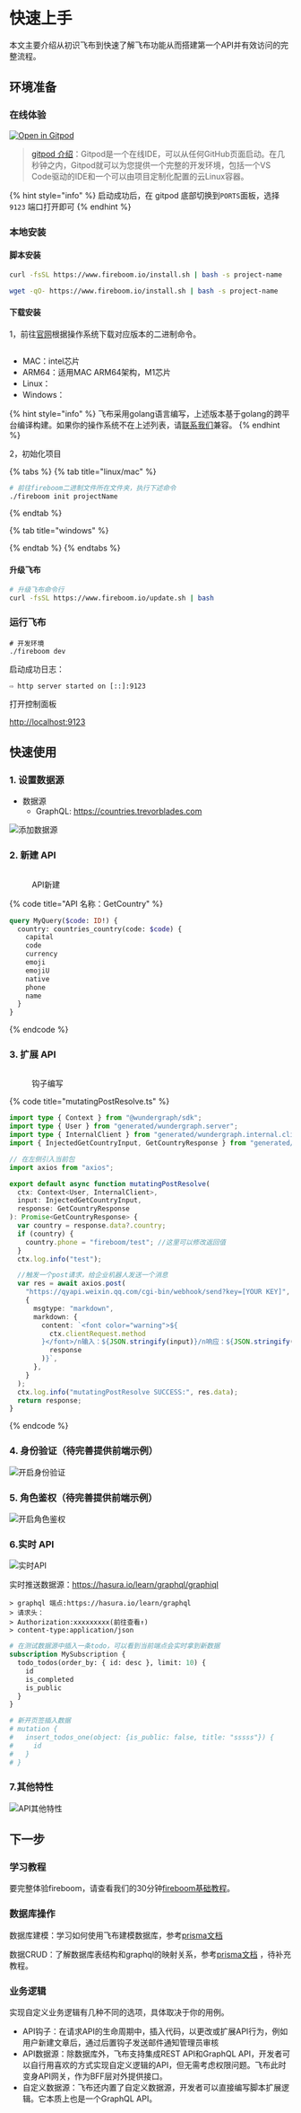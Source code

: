 # 快速上手

本文主要介绍从初识飞布到快速了解飞布功能从而搭建第一个API并有效访问的完整流程。

## 环境准备

### 在线体验

[![Open in Gitpod](https://gitpod.io/button/open-in-gitpod.svg)](https://gitpod.io/#https://github.com/fireboomio/fb-init-simple)

> [gitpod 介绍](https://juejin.cn/post/6844903773878386701)：Gitpod是一个在线IDE，可以从任何GitHub页面启动。在几秒钟之内，Gitpod就可以为您提供一个完整的开发环境，包括一个VS Code驱动的IDE和一个可以由项目定制化配置的云Linux容器。

{% hint style="info" %}
启动成功后，在 gitpod 底部切换到`PORTS`面板，选择 `9123` 端口打开即可
{% endhint %}

### 本地安装

#### 脚本安装

```bash
curl -fsSL https://www.fireboom.io/install.sh | bash -s project-name
```

```bash
wget -qO- https://www.fireboom.io/install.sh | bash -s project-name
```

#### 下载安装

1，前往[官网](https://www.fireboom.io/)根据操作系统下载对应版本的二进制命令。

<img src="../.gitbook/assets/image (1) (1).png" alt="" data-size="original">

* MAC：intel芯片
* ARM64：适用MAC ARM64架构，M1芯片
* Linux：
* Windows：

{% hint style="info" %}
飞布采用golang语言编写，上述版本基于golang的跨平台编译构建。如果你的操作系统不在上述列表，请[联系我们](https://github.com/fireboomio/product-manual/discussions)兼容。
{% endhint %}

2，初始化项目

{% tabs %}
{% tab title="linux/mac" %}
```bash
# 前往fireboom二进制文件所在文件夹，执行下述命令
./fireboom init projectName
```
{% endtab %}

{% tab title="windows" %}

{% endtab %}
{% endtabs %}

#### &#x20;升级飞布

```bash
# 升级飞布命令行
curl -fsSL https://www.fireboom.io/update.sh | bash
```

### 运行飞布

```shell
# 开发环境
./fireboom dev
```

启动成功日志：

```
⇨ http server started on [::]:9123
```

打开控制面板

[http://localhost:9123](http://localhost:9123)

## 快速使用

### 1. 设置数据源

* 数据源
  * GraphQL: https://countries.trevorblades.com

![添加数据源](https://fireboom.oss-cn-hangzhou.aliyuncs.com/img/01-datasource.png)

### 2. 新建 API

&#x20;

<figure><img src="https://fireboom.oss-cn-hangzhou.aliyuncs.com/img/02-api_create.png" alt=""><figcaption><p>API新建</p></figcaption></figure>

{% code title="API 名称：GetCountry" %}
```graphql
query MyQuery($code: ID!) {
  country: countries_country(code: $code) {
    capital
    code
    currency
    emoji
    emojiU
    native
    phone
    name
  }
}
```
{% endcode %}

### 3. 扩展 API

&#x20;

<figure><img src="https://fireboom.oss-cn-hangzhou.aliyuncs.com/img/02-api_hooks.png" alt=""><figcaption><p>钩子编写</p></figcaption></figure>



{% code title="mutatingPostResolve.ts" %}
```typescript
import type { Context } from "@wundergraph/sdk";
import type { User } from "generated/wundergraph.server";
import type { InternalClient } from "generated/wundergraph.internal.client";
import { InjectedGetCountryInput, GetCountryResponse } from "generated/models";

// 在左侧引入当前包
import axios from "axios";

export default async function mutatingPostResolve(
  ctx: Context<User, InternalClient>,
  input: InjectedGetCountryInput,
  response: GetCountryResponse
): Promise<GetCountryResponse> {
  var country = response.data?.country;
  if (country) {
    country.phone = "fireboom/test"; //这里可以修改返回值
  }
  ctx.log.info("test");

  //触发一个post请求，给企业机器人发送一个消息
  var res = await axios.post(
    "https://qyapi.weixin.qq.com/cgi-bin/webhook/send?key=[YOUR KEY]",
    {
      msgtype: "markdown",
      markdown: {
        content: `<font color="warning">${
          ctx.clientRequest.method
        }</font>/n输入：${JSON.stringify(input)}/n响应：${JSON.stringify(
          response
        )}`,
      },
    }
  );
  ctx.log.info("mutatingPostResolve SUCCESS:", res.data);
  return response;
}
```
{% endcode %}

### 4. 身份验证（待完善提供前端示例）

![开启身份验证](https://fireboom.oss-cn-hangzhou.aliyuncs.com/img/02-api\_auth.png)

### 5. 角色鉴权（待完善提供前端示例）

![开启角色鉴权](https://fireboom.oss-cn-hangzhou.aliyuncs.com/img/02-api\_rbac.png)

### 6.实时 API

![实时API](https://fireboom.oss-cn-hangzhou.aliyuncs.com/img/02-api\_live.png)

实时推送数据源：https://hasura.io/learn/graphql/graphiql

```
> graphql 端点:https://hasura.io/learn/graphql
> 请求头：
> Authorization:xxxxxxxxx(前往查看↑)
> content-type:application/json
```

```graphql
# 在测试数据源中插入一条todo，可以看到当前端点会实时拿到新数据
subscription MySubscription {
  todo_todos(order_by: { id: desc }, limit: 10) {
    id
    is_completed
    is_public
  }
}

# 新开页签插入数据
# mutation {
#   insert_todos_one(object: {is_public: false, title: "sssss"}) {
#     id
#   }
# }
```

### 7.其他特性

![API其他特性](https://fireboom.oss-cn-hangzhou.aliyuncs.com/img/02-api\_feature.png)

## 下一步

### 学习教程

要完整体验fireboom，请查看我们的30分钟[fireboom基础教程](https://www.bilibili.com/video/BV1w24y1U7fx/)。

### 数据库操作

数据库建模：学习如何使用飞布建模数据库，参考[prisma文档](https://prisma.yoga/concepts/components/prisma-schema/data-model)

数据CRUD：了解数据库表结构和graphql的映射关系，参考[prisma文档](https://prisma.yoga/concepts/components/prisma-client/crud) ，待补充教程。

### 业务逻辑

实现自定义业务逻辑有几种不同的选项，具体取决于你的用例。

* API钩子：在请求API的生命周期中，插入代码，以更改或扩展API行为，例如用户新建文章后，通过后置钩子发送邮件通知管理员审核
* API数据源：除数据库外，飞布支持集成REST API和GraphQL API，开发者可以自行用喜欢的方式实现自定义逻辑的API，但无需考虑权限问题。飞布此时变身API网关，作为BFF层对外提供接口。
* 自定义数据源：飞布还内置了自定义数据源，开发者可以直接编写脚本扩展逻辑。它本质上也是一个GraphQL API。

